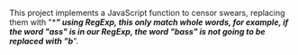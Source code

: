 This project implements a JavaScript function to censor swears, replacing them with "****" using RegExp,
this only match whole words, for example, if the word "ass" is in our RegExp, the word "bass" is not 
going to be replaced with "b***".